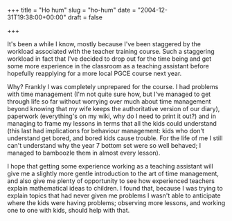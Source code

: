 +++
title = "Ho hum"
slug = "ho-hum"
date = "2004-12-31T19:38:00+00:00"
draft = false

+++

It's been a while I know, mostly because I've been staggered by the workload associated with the teacher training course. Such a staggering workload in fact that I've decided to drop out for the time being and get some more experience in the classroom as a teaching assistant before hopefully reapplying for a more local PGCE course next year.

Why? Frankly I was completely unprepared for the course. I had problems with time management (I'm not quite sure how, but I've managed to get through life so far without worrying over much about time management beyond knowing that my wife keeps the authoritative version of our diary), paperwork (everything's on my wiki, why do I need to print it out?) and in managing to frame my lessons in terms that all the kids could understand (this last had implications for behaviour management: kids who don't understand get bored, and bored kids cause trouble. For the life of me I still can't understand why the year 7 bottom set were so well behaved; I managed to bamboozle them in almost every lesson).

I hope that getting some experience working as a teaching assistant will give me a slightly more gentle introduction to the art of time management, and also give me plenty of opportunity to see how experienced teachers explain mathematical ideas to children. I found that, because I was trying to explain topics that had never given me problems I wasn't able to anticipate where the kids were having problems; observing more lessons, and working one to one with kids, should help with that.
